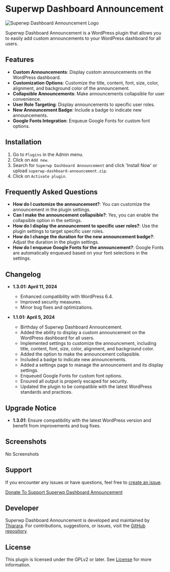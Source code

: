 # Superwp Dashboard Announcement

![Superwp Dashboard Announcement Logo](https://your-plugin-logo-url.png)

Superwp Dashboard Announcement is a WordPress plugin that allows you to easily add custom announcements to your WordPress dashboard for all users.

## Features

- **Custom Announcements**: Display custom announcements on the WordPress dashboard.
- **Customization Options**: Customize the title, content, font, size, color, alignment, and background color of the announcement.
- **Collapsible Announcements**: Make announcements collapsible for user convenience.
- **User Role Targeting**: Display announcements to specific user roles.
- **New Announcement Badge**: Include a badge to indicate new announcements.
- **Google Fonts Integration**: Enqueue Google Fonts for custom font options.

## Installation

1. Go to `Plugins` in the Admin menu.
2. Click on `Add new`.
3. Search for `Superwp Dashboard Announcement` and click 'Install Now' or upload `superwp-dashboard-announcement.zip`.
4. Click on `Activate plugin`.

## Frequently Asked Questions

- **How do I customize the announcement?**: You can customize the announcement in the plugin settings.
- **Can I make the announcement collapsible?**: Yes, you can enable the collapsible option in the settings.
- **How do I display the announcement to specific user roles?**: Use the plugin settings to target specific user roles.
- **How do I change the duration for the new announcement badge?**: Adjust the duration in the plugin settings.
- **How do I enqueue Google Fonts for the announcement?**: Google Fonts are automatically enqueued based on your font selections in the settings.

## Changelog

- **1.3.01: April 11, 2024**
  - Enhanced compatibility with WordPress 6.4.
  - Improved security measures.
  - Minor bug fixes and optimizations.

- **1.1.01: April 5, 2024**
  - Birthday of Superwp Dashboard Announcement.
  - Added the ability to display a custom announcement on the WordPress dashboard for all users.
  - Implemented settings to customize the announcement, including title, content, font, size, color, alignment, and background color.
  - Added the option to make the announcement collapsible.
  - Included a badge to indicate new announcements.
  - Added a settings page to manage the announcement and its display settings.
  - Enqueued Google Fonts for custom font options.
  - Ensured all output is properly escaped for security.
  - Updated the plugin to be compatible with the latest WordPress standards and practices.

## Upgrade Notice

- **1.3.01**: Ensure compatibility with the latest WordPress version and benefit from improvements and bug fixes.

## Screenshots

No Screenshots

## Support

If you encounter any issues or have questions, feel free to [create an issue](https://github.com/Thiararapeter/Superwp-Dashboard-Announcement/issues).

[Donate To Support Superwp Dashboard Announcement](https://www.buymeacoffee.com/thiarara)

## Developer

Superwp Dashboard Announcement is developed and maintained by [Thiarara](https://profiles.wordpress.org/thiarara).
For contributions, suggestions, or issues, visit the [GitHub repository](https://github.com/Thiararapeter/Superwp-Dashboard-Announcement/issues).

## License

This plugin is licensed under the GPLv2 or later. See [License](https://www.gnu.org/licenses/gpl-2.0.html) for more information.